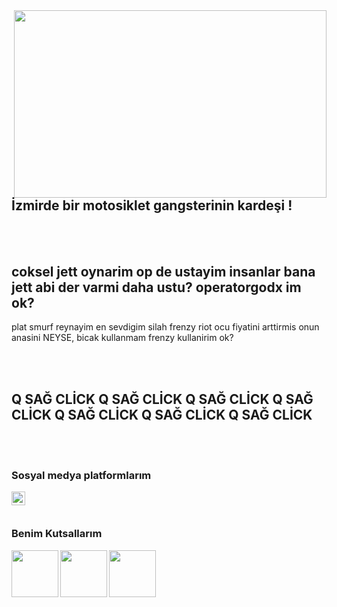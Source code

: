 <img src="https://cdn.discordapp.com/attachments/856286390692872203/859068057154355210/xforce.gif" align="right" width="500" height="300">

## İzmirde bir motosiklet gangsterinin kardeşi !



<br />
<br />

## coksel jett oynarim op de ustayim insanlar bana jett abi der varmi daha ustu? operatorgodx im ok?
plat smurf reynayim en sevdigim silah frenzy riot ocu fiyatini arttirmis onun anasini NEYSE, bicak kullanmam frenzy kullanirim ok?

<br />
<br />

 ## Q SAĞ CLİCK Q SAĞ CLİCK Q SAĞ CLİCK Q SAĞ CLİCK Q SAĞ CLİCK Q SAĞ CLİCK Q SAĞ CLİCK



<br />
<br />


### Sosyal medya platformlarım

[<img width="22" src="https://unpkg.com/simple-icons@v5/icons/discord.svg" align="left" />][discord]



[discord]: https://discord.com/users/821040785046503510

<br />
<br />


### Benim Kutsallarım
<img align="left" src="https://cdn.discordapp.com/attachments/856286390692872203/857368543775293510/833982778977550357.png" width="75" height="75">
<img align="left" src="https://cdn.discordapp.com/attachments/856286390692872203/857368546102476810/Q.png" width="75" height="75">
<img align="left" src="https://cdn.discordapp.com/attachments/856286390692872203/858764576509001769/GALAXY_PP_SI.png" width="75" height="75">






<br />
<br />
